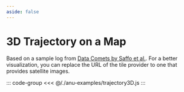 ```yaml
---
aside: false
---
```

<script setup>
import { trajectory3D } from '../anu-examples/trajectory3D.js'
//import singleView  from '../vue_components/singleView.vue'
</script>

# 3D Trajectory on a Map
Based on a sample log from [Data Comets by Saffo et al.](https://onlinelibrary.wiley.com/doi/10.1111/cgf.13994). For a better visualization, you can replace the URL of the tile provider to one that provides satellite images.
<singleView :scene="trajectory3D" />

::: code-group
<<< @/./anu-examples/trajectory3D.js 
:::